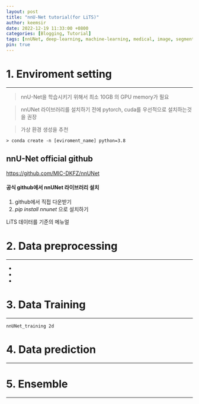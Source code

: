 ```yaml
---
layout: post
title: "nnU-Net tutorial(for LiTS)"
author: keemsir
date: 2022-12-19 11:33:00 +0800
categories: [Blogging, Tutorial]
tags: [nnUNet, deep-learning, machine-learning, medical, image, segmentation]
pin: true
---
```


<!-- categories: [Deep-learning, Machine-learning, nnUNet] -->


# 1. Enviroment setting
---

> nnU-Net을 학습시키기 위해서 최소 10GB 의 GPU memory가 필요

> nnUNet 라이브러리를 설치하기 전에 pytorch, cuda를 우선적으로 설치하는것을 권장

> 가상 환경 생성을 추천

``` Shell
> conda create -n [eviroment_name] python=3.8
```

## nnU-Net official github
<https://github.com/MIC-DKFZ/nnUNet>

#### 공식 github에서 nnUNet 라이브러리 설치


1. github에서 직접 다운받기
2. _pip install nnunet_ 으로 설치하기

LiTS 데이터를 기준의 메뉴얼



# 2. Data preprocessing
---

-
-
-



# 3. Data Training
---
```shell
nnUNet_training 2d 
```


# 4. Data prediction
---

# 5. Ensemble
---

